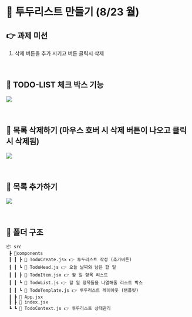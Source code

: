 # 🌅 투두리스트 만들기 (8/23 월)

## 👉 과제 미션

1. 삭제 버튼을 추가 시키고 버튼 클릭시 삭제

<Br />

## 🚩 TODO-LIST 체크 박스 기능

![](https://images.velog.io/images/leemember/post/e60a249f-22b7-40c5-ad0f-975b7997d086/todo_01.gif)

<Br />

## 🚩 목록 삭제하기 (마우스 호버 시 삭제 버튼이 나오고 클릭 시 삭제됨)

![](https://images.velog.io/images/leemember/post/3763982f-4944-4695-bc36-738585446329/Todo_02.gif)

<Br />

## 🚩 목록 추가하기

![](https://images.velog.io/images/leemember/post/304cc251-e2dd-492f-b32a-bc58db01ce4e/todo_03.gif)

<Br />

## 📂 폴더 구조

```
📦 src
 ┣ 📂components
 ┃ ┃ ┣ 📜 TodoCreate.jsx 👉 투두리스트 작성 (추가버튼)
 ┃ ┃ ┗ 📜 TodoHead.js 👉 오늘 날짜와 남은 할 일
 ┃ ┃ ┣ 📜 TodoItem.jsx 👉 할 일 항목 리스트
 ┃ ┃ ┗ 📜 TodoList.js 👉 할 일 항목들을 나열해줄 리스트 박스
 ┃ ┃ ┗ 📜 TodoTemplate.js 👉 투두리스트 레이아웃 (템플릿)
 ┃ ┣ 📜 App.jsx
 ┃ ┣ 📜 index.jsx
 ┗ ┗ 📜 TodoContext.js 👉 투두리스트 상태관리
```

